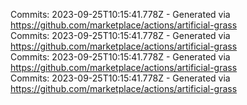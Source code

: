 Commits: 2023-09-25T10:15:41.778Z - Generated via https://github.com/marketplace/actions/artificial-grass
<br>
Commits: 2023-09-25T10:15:41.778Z - Generated via https://github.com/marketplace/actions/artificial-grass
<br>
Commits: 2023-09-25T10:15:41.778Z - Generated via https://github.com/marketplace/actions/artificial-grass
<br>
Commits: 2023-09-25T10:15:41.778Z - Generated via https://github.com/marketplace/actions/artificial-grass
<br>
